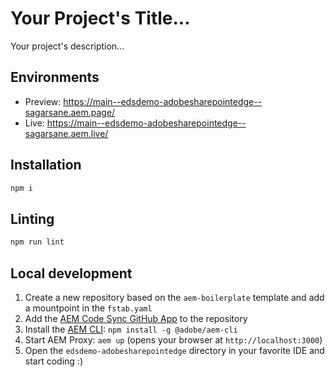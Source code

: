 # Your Project's Title...
Your project's description...

## Environments
- Preview: https://main--edsdemo-adobesharepointedge--sagarsane.aem.page/
- Live: https://main--edsdemo-adobesharepointedge--sagarsane.aem.live/

## Installation

```sh
npm i
```

## Linting

```sh
npm run lint
```

## Local development

1. Create a new repository based on the `aem-boilerplate` template and add a mountpoint in the `fstab.yaml`
1. Add the [AEM Code Sync GitHub App](https://github.com/apps/aem-code-sync) to the repository
1. Install the [AEM CLI](https://github.com/adobe/helix-cli): `npm install -g @adobe/aem-cli`
1. Start AEM Proxy: `aem up` (opens your browser at `http://localhost:3000`)
1. Open the `edsdemo-adobesharepointedge` directory in your favorite IDE and start coding :)

